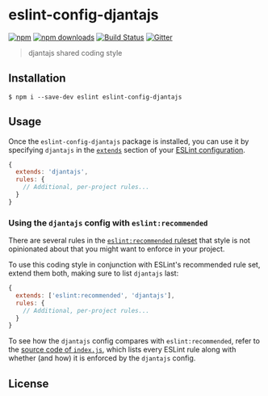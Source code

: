 # eslint-config-djantajs

[![npm](https://img.shields.io/npm/v/eslint-config-djantajs.svg?style=flat)](https://github.com/djanta/eslint-config-djantajs)
[![npm downloads](https://img.shields.io/npm/dm/eslint-config-djantajs.svg?style=flat-square)](https://www.npmjs.com/package/eslint-config-djantajs)
[![Build Status](https://travis-ci.org/djanta/eslint-config-djantajs.svg?branch=master)](https://travis-ci.org/djanta/eslint-config-djantajs)
[![Gitter](https://img.shields.io/gitter/room/nwjs/nw.js.svg?style=flat)](https://gitter.im/djantajs/tools?utm_source=badge&utm_medium=badge&utm_campaign=pr-badge&utm_content=badge)

> djantajs shared coding style

## Installation

```
$ npm i --save-dev eslint eslint-config-djantajs
```


## Usage

Once the `eslint-config-djantajs` package is installed, you can use it by specifying `djantajs` in the [`extends`](http://eslint.org/docs/user-guide/configuring#extending-configuration-files) section of your [ESLint configuration](http://eslint.org/docs/user-guide/configuring).

```js
{
  extends: 'djantajs',
  rules: {
    // Additional, per-project rules...
  }
}
```

### Using the `djantajs` config with `eslint:recommended`

There are several rules in the [`eslint:recommended` ruleset](http://eslint.org/docs/rules/) that style is not opinionated about that you might want to enforce in your project.

To use this coding style in conjunction with ESLint's recommended rule set, extend them both, making sure to list `djantajs` last:

```js
{
  extends: ['eslint:recommended', 'djantajs'],
  rules: {
    // Additional, per-project rules...
  }
}
```

To see how the `djantajs` config compares with `eslint:recommended`, refer to the [source code of `index.js`](https://github.com/djantajs/eslint-config-djantajs/blob/master/index.js), which lists every ESLint rule along with whether (and how) it is enforced by the `djantajs` config.

## License
